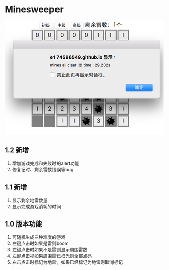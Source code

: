 # Minesweeper

![image](https://raw.githubusercontent.com/e174596549/Minesweeper/master/mines.png)

## 1.2 新增

1. 增加游戏完成和失败时的alert功能
2. 修复记时、剩余雷数错误等bug

## 1.1 新增

1. 显示剩余地雷数量
2. 显示完成游戏消耗的时间

## 1.0 版本功能

1. 可随机生成三种难度的游戏
2. 左键点击时如果是雷则boom
3. 左键点击时如果不是雷则显示周围雷数
4. 左键点击视如果周围雷已扫光则全部点亮
5. 右击点击时标记为地雷，如果已经标记为地雷则取消标记
